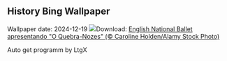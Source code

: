 ## History Bing Wallpaper
Wallpaper date: 2024-12-19
![](https://www.bing.com/th?id=OHR.NutcrackerBallet_PT-BR8706469865_UHD.jpg&w=1000)Download: [English National Ballet apresentando "O Quebra-Nozes" (© Caroline Holden/Alamy Stock Photo)](https://www.bing.com/th?id=OHR.NutcrackerBallet_PT-BR8706469865_UHD.jpg)

Auto get programm by LtgX
